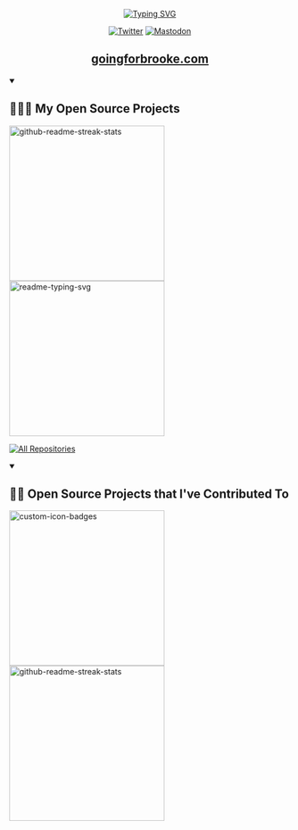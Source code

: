 <!-- Typing SVG by DenverCoder1 - https://github.com/DenverCoder1/readme-typing-svg -->
<p align="center">
  <a href="https://goingforbrooke.com">
    <img src="https://readme-typing-svg.demolab.com?font=Hack&size=30&duration=500&pause=1000&color=0FF700&center=true&vCenter=true&multiline=true&width=440&height=100&lines=Brooke+Deuson;Developer" alt="Typing SVG" />
  </a>
</p>

<div align="center">
  
  [![Twitter](https://img.shields.io/badge/Twitter-%231DA1F2.svg?style=for-the-badge&logo=Twitter&logoColor=white)](https://twitter.com/goingforbrooke)
  [![Mastodon](https://img.shields.io/badge/-MASTODON-%232B90D9?style=for-the-badge&logo=mastodon&logoColor=white)](https://hachyderm.io/@goingforbrooke)
  
</div>

<div align="center">

  ## [goingforbrooke.com](https://goingforbrooke.com)

</div>

<details open> 
  <summary><h2>👩🏼‍🔬 My Open Source Projects</h2></summary>

  <!-- Repo info cards - https://github.com/anuraghazra/github-readme-stats -->
  <p align="left">
    <a href="https://github.com/goingforbrooke/folsum"><img width="278" src="https://denvercoder1-github-readme-stats.vercel.app/api/pin/?username=goingforbrooke&repo=folsum&theme=react&bg_color=1F222E&title_color=F85D7F&hide_border=true&icon_color=F8D866&show_icons=false" alt="github-readme-streak-stats"></a>
    <a href="https://github.com/goingforbrooke/meme_tracker"><img width="278" src="https://denvercoder1-github-readme-stats.vercel.app/api/pin/?username=goingforbrooke&repo=meme_tracker&theme=react&bg_color=1F222E&title_color=F85D7F&hide_border=true&icon_color=F8D866&show_icons=false" alt="readme-typing-svg"></a>
  </p>

  <a href="https://github.com/goingforbrooke?tab=repositories&sort=stargazers"><img alt="All Repositories" title="All Repositories" src="https://custom-icon-badges.demolab.com/badge/-Click%20Here%20For%20All%20My%20Repos-1F222E?style=for-the-badge&logoColor=white&logo=repo"/></a>
</details>

<details open> 
  <summary><h2>🤝🏻 Open Source Projects that I've Contributed To</h2></summary>

  <!-- Small repo cards https://github.com/DenverCoder1/github-readme-stats (fork of anuraghazra/github-readme-stats) -->
  <p align="left">
    <a href="https://github.com/aivillage/llm_verification"><img width="278" src="https://denvercoder1-github-readme-stats.vercel.app/api/pin?username=aivillage&repo=llm_verification&theme=react&bg_color=1F222E&title_color=F85D7F&hide_border=true&icon_color=F8D866&show_icons=false" alt="custom-icon-badges"></a>
    <a href="https://github.com/pawroman/zola-theme-terminimal"><img width="278" src="https://denvercoder1-github-readme-stats.vercel.app/api/pin/?username=pawroman&repo=zola-theme-terminimal&theme=react&bg_color=1F222E&title_color=F85D7F&hide_border=true&icon_color=F8D866&show_icons=false" alt="github-readme-streak-stats"></a>
  </p>

</details>
